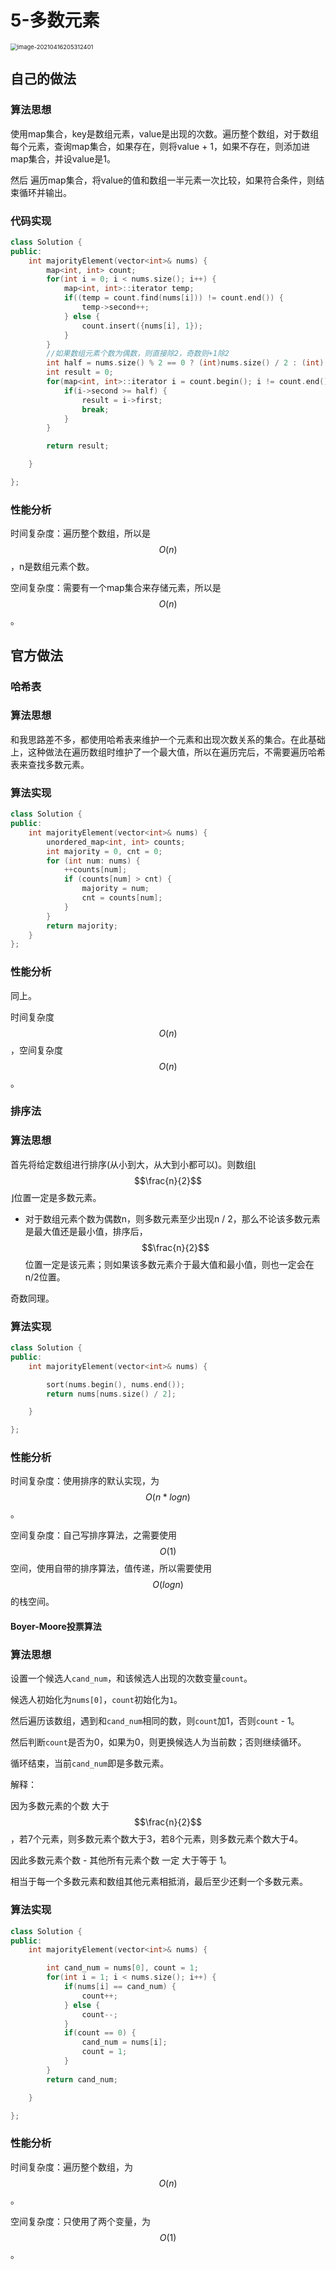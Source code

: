 # 5-多数元素

<img src="https://crayon-1302863897.cos.ap-beijing.myqcloud.com/image/image-20210416205312401.png" alt="image-20210416205312401" style="zoom:67%;" />



## 自己的做法

### 算法思想

使用map集合，key是数组元素，value是出现的次数。遍历整个数组，对于数组每个元素，查询map集合，如果存在，则将value + 1，如果不存在，则添加进map集合，并设value是1。

然后	遍历map集合，将value的值和数组一半元素一次比较，如果符合条件，则结束循环并输出。

### 代码实现

```c++
class Solution {
public:
    int majorityElement(vector<int>& nums) {
        map<int, int> count;
        for(int i = 0; i < nums.size(); i++) {
            map<int, int>::iterator temp;
            if((temp = count.find(nums[i])) != count.end()) {
                temp->second++;
            } else {
                count.insert({nums[i], 1});
            }
        }
        //如果数组元素个数为偶数，则直接除2，奇数则+1除2
        int half = nums.size() % 2 == 0 ? (int)nums.size() / 2 : (int)(nums.size() + 1) / 2;
        int result = 0;
        for(map<int, int>::iterator i = count.begin(); i != count.end(); i++) {
            if(i->second >= half) {
                result = i->first;
                break;
            }
        }

        return result;

    }

};
```





### 性能分析

时间复杂度：遍历整个数组，所以是$$O(n)$$，n是数组元素个数。

空间复杂度：需要有一个map集合来存储元素，所以是$$O(n)$$。





## 官方做法

### 哈希表

### 算法思想

和我思路差不多，都使用哈希表来维护一个元素和出现次数关系的集合。在此基础上，这种做法在遍历数组时维护了一个最大值，所以在遍历完后，不需要遍历哈希表来查找多数元素。

### 算法实现

```c++
class Solution {
public:
    int majorityElement(vector<int>& nums) {
        unordered_map<int, int> counts;
        int majority = 0, cnt = 0;
        for (int num: nums) {
            ++counts[num];
            if (counts[num] > cnt) {
                majority = num;
                cnt = counts[num];
            }
        }
        return majority;
    }
};
```

### 性能分析

同上。

时间复杂度$$O(n)$$，空间复杂度$$O(n)$$。



### 排序法

### 算法思想

首先将给定数组进行排序(从小到大，从大到小都可以)。则数组⌊$$\frac{n}{2}$$⌋位置一定是多数元素。

-  对于数组元素个数为偶数n，则多数元素至少出现n / 2，那么不论该多数元素是最大值还是最小值，排序后，$$\frac{n}{2}$$位置一定是该元素；则如果该多数元素介于最大值和最小值，则也一定会在n/2位置。

奇数同理。

### 算法实现

```c++
class Solution {
public:
    int majorityElement(vector<int>& nums) {

        sort(nums.begin(), nums.end());
        return nums[nums.size() / 2];

    }

};
```



### 性能分析

时间复杂度：使用排序的默认实现，为$$O(n*log{n})$$。

空间复杂度：自己写排序算法，之需要使用$$O(1)$$空间，使用自带的排序算法，值传递，所以需要使用$$O(logn)$$的栈空间。



#### Boyer-Moore投票算法

### 算法思想

设置一个候选人`cand_num`，和该候选人出现的次数变量`count`。

候选人初始化为`nums[0]`，`count`初始化为`1`。

然后遍历该数组，遇到和`cand_num`相同的数，则`count`加1，否则`count` - 1。

然后判断`count`是否为0，如果为0，则更换候选人为当前数；否则继续循环。

循环结束，当前`cand_num`即是多数元素。



解释：

因为多数元素的个数 大于 $$\frac{n}{2}$$，若7个元素，则多数元素个数大于3，若8个元素，则多数元素个数大于4。

因此多数元素个数 - 其他所有元素个数 一定  大于等于 1。

相当于每一个多数元素和数组其他元素相抵消，最后至少还剩一个多数元素。



### 算法实现

```c++
class Solution {
public:
    int majorityElement(vector<int>& nums) {

        int cand_num = nums[0], count = 1;
        for(int i = 1; i < nums.size(); i++) {
            if(nums[i] == cand_num) {
                count++;
            } else {
                count--;
            }
            if(count == 0) {
                cand_num = nums[i];
                count = 1;
            }
        }
        return cand_num;

    }

};
```



### 性能分析

时间复杂度：遍历整个数组，为$$O(n)$$。

空间复杂度：只使用了两个变量，为$$O(1)$$。



